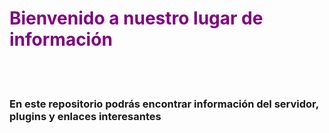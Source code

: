 <h1 style="color: purple;">Bienvenido a nuestro lugar de información</h1>
<br>
<br>
<h3>En este repositorio podrás encontrar información del servidor, plugins y enlaces interesantes

